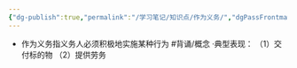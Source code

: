 ```yaml
---
{"dg-publish":true,"permalink":"/学习笔记/知识点/作为义务/","dgPassFrontmatter":true,"noteIcon":""}
---
```


- 作为义务指义务人必须积极地实施某种行为 #背诵/概念 
·典型表现：
（1）交付标的物
（2）提供劳务
